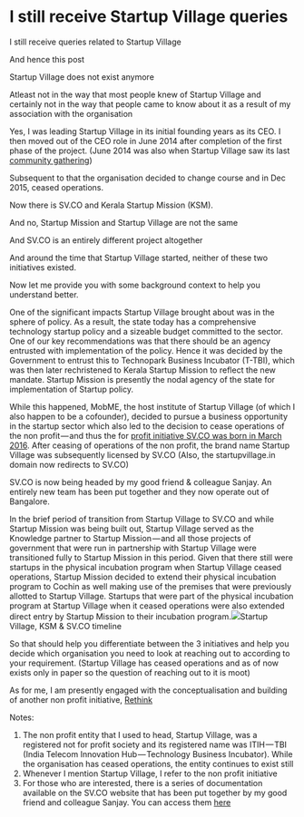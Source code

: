 # I still receive Startup Village queries

I still receive queries related to Startup Village

And hence this post

Startup Village does not exist anymore

Atleast not in the way that most people knew of Startup Village and certainly not in the way that people came to know about it as a result of my association with the organisation

Yes, I was leading Startup Village in its initial founding years as its CEO. I then moved out of the CEO role in June 2014 after completion of the first phase of the project. \(June 2014 was also when Startup Village saw its last [community gathering](https://www.youtube.com/watch?v=DajMassGdDs)\)

Subsequent to that the organisation decided to change course and in Dec 2015, ceased operations.

Now there is SV.CO and Kerala Startup Mission \(KSM\).

And no, Startup Mission and Startup Village are not the same

And SV.CO is an entirely different project altogether

And around the time that Startup Village started, neither of these two initiatives existed.

Now let me provide you with some background context to help you understand better.

One of the significant impacts Startup Village brought about was in the sphere of policy. As a result, the state today has a comprehensive technology startup policy and a sizeable budget committed to the sector. One of our key recommendations was that there should be an agency entrusted with implementation of the policy. Hence it was decided by the Government to entrust this to Technopark Business Incubator \(T-TBI\), which was then later rechristened to Kerala Startup Mission to reflect the new mandate. Startup Mission is presently the nodal agency of the state for implementation of Startup policy.

While this happened, MobME, the host institute of Startup Village \(of which I also happen to be a cofounder\), decided to pursue a business opportunity in the startup sector which also led to the decision to cease operations of the non profit — and thus the for [profit initiative SV.CO was born in March 2016](https://www.zaubacorp.com/company/SV-CO-DIGITAL-PLATFORM-PRIVATE-LIMITED/U74999KL2016PTC040360). After ceasing of operations of the non profit, the brand name Startup Village was subsequently licensed by SV.CO \(Also, the startupvillage.in domain now redirects to SV.CO\)

SV.CO is now being headed by my good friend & colleague Sanjay. An entirely new team has been put together and they now operate out of Bangalore.

In the brief period of transition from Startup Village to SV.CO and while Startup Mission was being built out, Startup Village served as the Knowledge partner to Startup Mission — and all those projects of government that were run in partnership with Startup Village were transitioned fully to Startup Mission in this period. Given that there still were startups in the physical incubation program when Startup Village ceased operations, Startup Mission decided to extend their physical incubation program to Cochin as well making use of the premises that were previously allotted to Startup Village. Startups that were part of the physical incubation program at Startup Village when it ceased operations were also extended direct entry by Startup Mission to their incubation program.![](https://cdn-images-1.medium.com/max/533/1*I19RcxFSYDSXCCXd4Bi9Vg.png)Startup Village, KSM & SV.CO timeline

So that should help you differentiate between the 3 initiatives and help you decide which organisation you need to look at reaching out to according to your requirement. \(Startup Village has ceased operations and as of now exists only in paper so the question of reaching out to it is moot\)

As for me, I am presently engaged with the conceptualisation and building of another non profit initiative, [Rethink](http://rethinkfoundation.in/)

Notes:

1. The non profit entity that I used to head, Startup Village, was a registered not for profit society and its registered name was ITIH — TBI \(India Telecom Innovation Hub — Technology Business Incubator\). While the organisation has ceased operations, the entity continues to exist still
2. Whenever I mention Startup Village, I refer to the non profit initiative
3. For those who are interested, there is a series of documentation available on the SV.CO website that has been put together by my good friend and colleague Sanjay. You can access them [here](https://www.sv.co/story)

